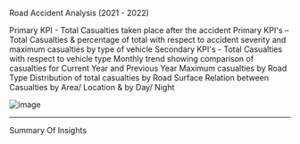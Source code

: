Road Accident Analysis (2021 - 2022)

Primary KPI - Total Casualties taken place after the accident
Primary KPI's – Total Casualties & percentage of total with respect to accident severity and maximum casualties by type of vehicle
Secondary KPI's - Total Casualties with respect to vehicle type
Monthly trend showing comparison of casualties for Current Year and Previous Year
Maximum casualties by Road Type
Distribution of total casualties by Road Surface
Relation between Casualties by Area/ Location & by Day/ Night

![image](https://github.com/matkozb/road_accidents/assets/140003967/6887d6ce-7150-43b3-8852-fdd257448c16)
____________________________________________________________________________________________________________________________________

Summary Of Insights
